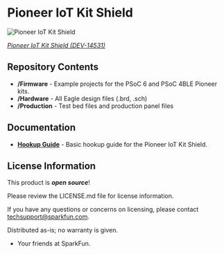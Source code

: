 Pioneer IoT Kit Shield
======================

![Pioneer IoT Kit Shield](https://cdn.sparkfun.com/assets/parts/1/2/6/2/0/14531-Pioneer_Kit_Add-On_Shield-01.jpg)

[*Pioneer IoT Kit Shield (DEV-14531)*](https://www.sparkfun.com/products/14531)

Repository Contents
-------------------

* **/Firmware** - Example projects for the PSoC 6 and PSoC 4BLE Pioneer kits.
* **/Hardware** - All Eagle design files (.brd, .sch)
* **/Production** - Test bed files and production panel files

Documentation
--------------
* **[Hookup Guide](https://learn.sparkfun.com/tutorials/using-the-psoc-6-pioneer-board-with-the-pioneer-iot-add-on-shield)** - Basic hookup guide for the Pioneer IoT Kit Shield.

License Information
-------------------

This product is _**open source**_! 

Please review the LICENSE.md file for license information. 

If you have any questions or concerns on licensing, please contact techsupport@sparkfun.com.

Distributed as-is; no warranty is given.

- Your friends at SparkFun.
